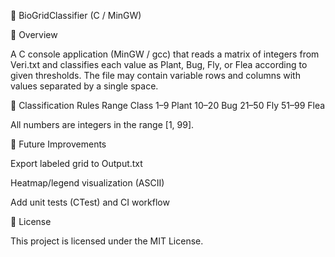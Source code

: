 🧬 BioGridClassifier (C / MinGW)

📌 Overview

A C console application (MinGW / gcc) that reads a matrix of integers from Veri.txt and classifies each value as Plant, Bug, Fly, or Flea according to given thresholds. The file may contain variable rows and columns with values separated by a single space.

🔢 Classification Rules
Range	Class
1–9	Plant
10–20	Bug
21–50	Fly
51–99	Flea

All numbers are integers in the range [1, 99].

🔮 Future Improvements

Export labeled grid to Output.txt

Heatmap/legend visualization (ASCII)

Add unit tests (CTest) and CI workflow

📜 License

This project is licensed under the MIT License.
